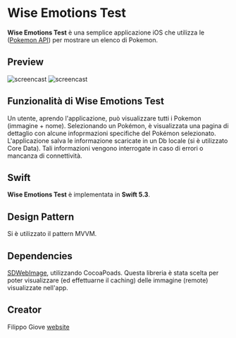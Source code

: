 # Wise Emotions Test

**Wise Emotions Test** è una semplice applicazione iOS che utilizza le ([Pokemon API](https://pokeapi.co)) per mostrare un elenco di Pokemon.
## Preview
![screencast](http://filippo-giove.com/public/image0.png)
![screencast](http://filippo-giove.com/public/image1.png)


## Funzionalità di **Wise Emotions Test**  
Un utente, aprendo l'applicazione, può visualizzare tutti i Pokemon (immagine + nome). Selezionando un Pokémon, è visualizzata una pagina di dettaglio con alcune infoprmazioni specifiche del Pokémon selezionato.
L'applicazione salva le informazione scaricate in un Db locale (si è utilizzato Core Data). Tali informazioni vengono interrogate in caso di errori o mancanza di connettività.

## Swift
**Wise Emotions Test** è implementata in **Swift 5.3**.

## Design Pattern
Si è utilizzato il pattern MVVM.

## Dependencies

[SDWebImage](https://github.com/SDWebImage/SDWebImage), utilizzando CocoaPoads. Questa libreria è stata scelta per poter visualizzare (ed effettuarne il caching) delle immagine (remote) visualizzate nell'app.

## Creator

Filippo Giove 
[website](http://filippo-giove.com)
